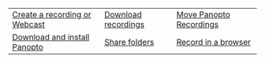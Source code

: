 |  |  |  |
| --- | --- | --- |
| [Create a recording or Webcast](https://docsify-this.net/?basePath=https://raw.githubusercontent.com/harlows/eresources/main/Panopto&homepage=create-a-recording-or-webcast.md&sidebar=true&loadSidebar=_sidebar.md) | [Download recordings](https://docsify-this.net/?basePath=https://raw.githubusercontent.com/harlows/eresources/main/Panopto&homepage=download-recordings.md&sidebar=true&loadSidebar=_sidebar.md) | [Move Panopto Recordings](https://docsify-this.net/?basePath=https://raw.githubusercontent.com/harlows/eresources/main/Panopto&homepage=move-panopto-recordings.md&sidebar=true&loadSidebar=_sidebar.md) |
| [Download and install Panopto](https://docsify-this.net/?basePath=https://raw.githubusercontent.com/harlows/eresources/main/Panopto&homepage=download-and-install-panopto&sidebar=true&loadSidebar=_sidebar.md) | [Share folders](https://docsify-this.net/?basePath=https://raw.githubusercontent.com/harlows/eresources/main/Panopto&homepage=share-folders.md&sidebar=true&loadSidebar=_sidebar.md) | [Record in a browser](https://docsify-this.net/?basePath=https://raw.githubusercontent.com/harlows/eresources/main/Panopto&homepage=record-in-a-browser.md&sidebar=true&loadSidebar=_sidebar.md) |
